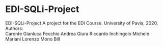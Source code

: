 # EDI-SQLi-Project
EDI-SQLi-Project A project for the EDI Course. 
University of Pavia, 2020.  
Authors:  
Caronte Gianluca 
Fecchio Andrea 
Giura Riccardo 
Inchingolo Michele 
Mariani Lorenzo 
Mono Bill
 
